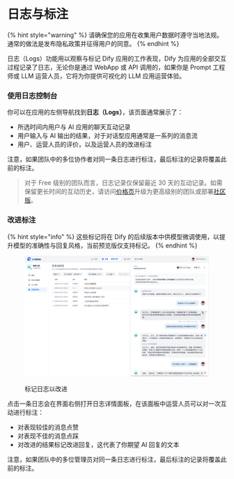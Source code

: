 # 日志与标注

{% hint style="warning" %}
请确保您的应用在收集用户数据时遵守当地法规。通常的做法是发布隐私政策并征得用户的同意。
{% endhint %}

日志（Logs）功能用以观察与标记 Dify 应用的工作表现，Dify 为应用的全部交互过程记录了日志，无论你是通过 WebApp 或 API 调用的，如果你是 Prompt 工程师或 LLM 运营人员，它将为你提供可视化的 LLM 应用运营体验。

### 使用日志控制台

你可以在应用的左侧导航找到**日志（Logs）**，该页面通常展示了：

* 所选时间内用户与 AI 应用的聊天互动记录
* 用户输入与 AI 输出的结果，对于对话型应用通常是一系列的消息流
* 用户、运营人员的评价，以及运营人员的改进标注

注意，如果团队中的多位协作者对同一条日志进行标注，最后标注的记录将覆盖此前的标注。

> 对于 Free 级别的团队而言，日志记录仅保留最近 30 天的互动记录。如需保留更长时间的互动历史，请访问[价格页](https://dify.ai/pricing)升级为更高级别的团队或部署[社区版](https://docs.dify.ai/zh-hans/getting-started/install-self-hosted/docker-compose)。

### 改进标注

{% hint style="info" %}
这些标记将在 Dify 的后续版本中供模型微调使用，以提升模型的准确性与回复风格，当前预览版仅支持标记。
{% endhint %}

<figure><img src="../../.gitbook/assets/app-log.png" alt=""><figcaption><p>标记日志以改进</p></figcaption></figure>

点击一条日志会在界面右侧打开日志详情面板，在该面板中运营人员可以对一次互动进行标注：

* 对表现较佳的消息点赞
* 对表现不佳的消息点踩
* 对改进的结果标记改进回复，这代表了你期望 AI 回复的文本

注意，如果团队中的多位管理员对同一条日志进行标注，最后标注的记录将覆盖此前的标注。
